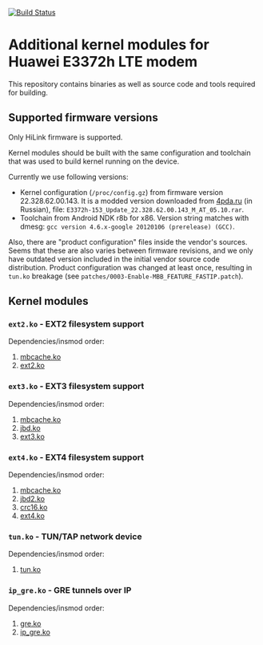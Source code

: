 [![Build Status](https://api.travis-ci.org/im-0/e3372h-kmods.svg?branch=master)](https://travis-ci.org/im-0/e3372h-kmods)
# Additional kernel modules for Huawei E3372h LTE modem

This repository contains binaries as well as source code and tools required
for building.

## Supported firmware versions

Only HiLink firmware is supported.

Kernel modules should be built with the same configuration and toolchain that
was used to build kernel running on the device.

Currently we use following versions:

* Kernel configuration (`/proc/config.gz`) from firmware
version 22.328.62.00.143. It is a modded version downloaded from
[4pda.ru](https://4pda.ru/forum/index.php?showtopic=582284&st=20#entry39517088)
(in Russian), file: `E3372h-153_Update_22.328.62.00.143_M_AT_05.10.rar`.
* Toolchain from Android NDK r8b for x86. Version string matches with
dmesg: `gcc version 4.6.x-google 20120106 (prerelease) (GCC)`.

Also, there are "product configuration" files inside the vendor's sources.
Seems that these are also varies between firmware revisions, and we only have
outdated version included in the initial vendor source code distribution.
Product configuration was changed at least once, resulting in `tun.ko` breakage
(see `patches/0003-Enable-MBB_FEATURE_FASTIP.patch`).

## Kernel modules

### `ext2.ko` - EXT2 filesystem support

Dependencies/insmod order:

1. [mbcache.ko](binary/fs/mbcache.ko)
2. [ext2.ko](binary/fs/ext2/ext2.ko)

### `ext3.ko` - EXT3 filesystem support

Dependencies/insmod order:

1. [mbcache.ko](binary/fs/mbcache.ko)
2. [jbd.ko](binary/fs/jbd/jbd.ko)
3. [ext3.ko](binary/fs/ext3/ext3.ko)

### `ext4.ko` - EXT4 filesystem support

Dependencies/insmod order:

1. [mbcache.ko](binary/fs/mbcache.ko)
2. [jbd2.ko](binary/fs/jbd2/jbd2.ko)
3. [crc16.ko](binary/lib/crc16.ko)
4. [ext4.ko](binary/fs/ext4/ext4.ko)

### `tun.ko` - TUN/TAP network device

Dependencies/insmod order:

1. [tun.ko](binary/drivers/net/tun.ko)

### `ip_gre.ko` - GRE tunnels over IP

Dependencies/insmod order:

1. [gre.ko](binary/net/ipv4/gre.ko)
2. [ip_gre.ko](binary/net/ipv4/ip_gre.ko)
